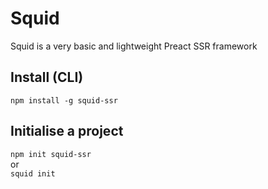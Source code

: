 # Squid

Squid is a very basic and lightweight Preact SSR framework

## Install (CLI)

`npm install -g squid-ssr`

## Initialise a project

`npm init squid-ssr`  
or  
`squid init`
